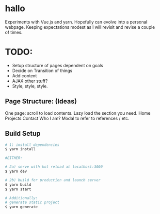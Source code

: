 # hallo

Experiments with Vue.js and yarn.  Hopefully can evolve into a personal webpage.
Keeping expectations modest as I will revisit and revise a couple of times.

# TODO:
* Setup structure of pages dependent on goals
* Decide on Transition of things
* Add content
* AJAX other stuff?
* Style, style, style.

## Page Structure: (Ideas)
One page:  scroll to load contents.  Lazy load the section you need.
Home
Projects
Contact
Who I am?
Modal to refer to references / etc.

## Build Setup

``` bash
# 1) install dependencies
$ yarn install

#EITHER:

# 2a) serve with hot reload at localhost:3000
$ yarn dev

# 2b) build for production and launch server
$ yarn build
$ yarn start

# Additionally: 
# generate static project
$ yarn generate
```
